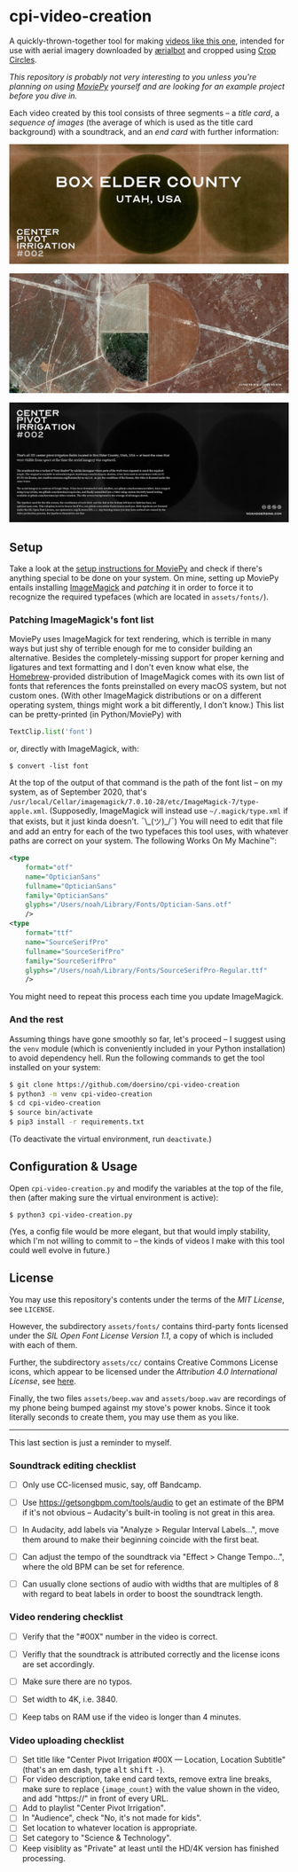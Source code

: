# cpi-video-creation

A quickly-thrown-together tool for making [videos like this one](https://www.youtube.com/watch?v=e6dB6rXYlXo), intended for use with aerial imagery downloaded by [ærialbot](https://github.com/doersino/aerialbot) and cropped using [Crop Circles](https://github.com/doersino/cropcircles).

*This repository is probably not very interesting to you unless you're planning on using [MoviePy](https://zulko.github.io/moviepy/) yourself and are looking for an example project before you dive in.*

Each video created by this tool consists of three segments – a *title card*, a *sequence of images* (the average of which is used as the title card background) with a soundtrack, and an *end card* with further information:

![](assets/examples/1.jpg)

![](assets/examples/2.jpg)

![](assets/examples/3.jpg)


## Setup

Take a look at the [setup instructions for MoviePy](https://zulko.github.io/moviepy/) and check if there's anything special to be done on your system. On mine, setting up MoviePy entails installing [ImageMagick](https://www.imagemagick.org) and *patching* it in order to force it to recognize the required typefaces (which are located in `assets/fonts/`).


### Patching ImageMagick's font list

MoviePy uses ImageMagick for text rendering, which is terrible in many ways but just shy of terrible enough for me to consider building an alternative. Besides the completely-missing support for proper kerning and ligatures and text formatting and I don't even know what else, the [Homebrew](https://brew.sh)-provided distribution of ImageMagick comes with its own list of fonts that references the fonts preinstalled on every macOS system, but not custom ones. (With other ImageMagick distributions or on a different operating system, things might work a bit differently, I don't know.) This list can be pretty-printed (in Python/MoviePy) with

```python
TextClip.list('font')
```

or, directly with ImageMagick, with:

```
$ convert -list font
```

At the top of the output of that command is the path of the font list – on my system, as of September 2020, that's `/usr/local/Cellar/imagemagick/7.0.10-28/etc/ImageMagick-7/type-apple.xml`. (Supposedly, ImageMagick will instead use `~/.magick/type.xml` if that exists, but it just kinda doesn't. ¯\\\_(ツ)\_/¯) You will need to edit that file and add an entry for each of the two typefaces this tool uses, with whatever paths are correct on your system. The following Works On My Machine™:

```xml
<type
    format="otf"
    name="OpticianSans"
    fullname="OpticianSans"
    family="OpticianSans"
    glyphs="/Users/noah/Library/Fonts/Optician-Sans.otf"
    />
<type
    format="ttf"
    name="SourceSerifPro"
    fullname="SourceSerifPro"
    family="SourceSerifPro"
    glyphs="/Users/noah/Library/Fonts/SourceSerifPro-Regular.ttf"
    />
```

You might need to repeat this process each time you update ImageMagick.


### And the rest

Assuming things have gone smoothly so far, let's proceed – I suggest using the `venv` module (which is conveniently included in your Python installation) to avoid dependency hell. Run the following commands to get the tool installed on your system:

```bash
$ git clone https://github.com/doersino/cpi-video-creation
$ python3 -m venv cpi-video-creation
$ cd cpi-video-creation
$ source bin/activate
$ pip3 install -r requirements.txt
```

(To deactivate the virtual environment, run `deactivate`.)


## Configuration & Usage

Open `cpi-video-creation.py` and modify the variables at the top of the file, then (after making sure the virtual environment is active):

```
$ python3 cpi-video-creation.py
```

(Yes, a config file would be more elegant, but that would imply stability, which I'm not willing to commit to – the kinds of videos I make with this tool could well evolve in future.)


## License

You may use this repository's contents under the terms of the *MIT License*, see `LICENSE`.

However, the subdirectory `assets/fonts/` contains third-party fonts licensed under the *SIL Open Font License Version 1.1*, a copy of which is included with each of them.

Further, the subdirectory `assets/cc/` contains Creative Commons License icons, which appear to be licensed under the *Attribution 4.0 International License*, see [here](https://creativecommons.org/licenses/by/4.0/).

Finally, the two files `assets/beep.wav` and `assets/boop.wav` are recordings of my phone being bumped against my stove's power knobs. Since it took literally seconds to create them, you may use them as you like.


---

This last section is just a reminder to myself.


### Soundtrack editing checklist

* [ ] Only use CC-licensed music, say, off Bandcamp.
* [ ] Use https://getsongbpm.com/tools/audio to get an estimate of the BPM if it's not obvious – Audacity's built-in tooling is not great in this area.
* [ ] In Audacity, add labels via "Analyze > Regular Interval Labels...", move them around to make their beginning coincide with the first beat.
* [ ] Can adjust the tempo of the soundtrack via "Effect > Change Tempo...", where the old BPM can be set for reference.
* [ ] Can usually clone sections of audio with widths that are multiples of 8 with regard to beat labels in order to boost the soundtrack length.


### Video rendering checklist

* [ ] Verify that the "#00X" number in the video is correct.
* [ ] Verifly that the soundtrack is attributed correctly and the license icons are set accordingly.
* [ ] Make sure there are no typos.
* [ ] Set width to 4K, i.e. 3840.
* [ ] Keep tabs on RAM use if the video is longer than 4 minutes.


### Video uploading checklist

* [ ] Set title like "Center Pivot Irrigation #00X — Location, Location Subtitle" (that's an em dash, type <kbd>alt</kbd> <kbd>shift</kbd> <kbd>-</kbd>).
* [ ] For video description, take end card texts, remove extra line breaks, make sure to replace `{image_count}` with the value shown in the video, and add "https://" in front of every URL.
* [ ] Add to playlist "Center Pivot Irrigation".
* [ ] In "Audience", check "No, it's not made for kids".
* [ ] Set location to whatever location is appropriate.
* [ ] Set category to "Science & Technology".
* [ ] Keep visiblity as "Private" at least until the HD/4K version has finished processing.
